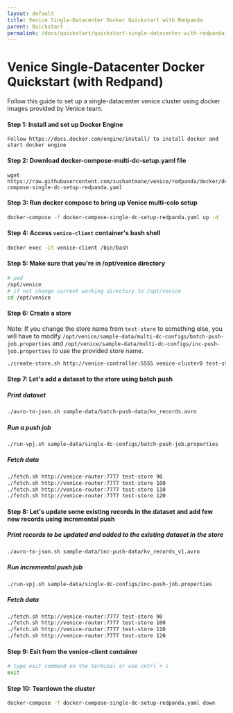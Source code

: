 ```yaml
---
layout: default
title: Venice Single-Datacenter Docker Quickstart with Redpanda
parent: Quickstart
permalink: /docs/quickstart/quickstart-single-datacenter-with-redpanda
---
```



# Venice Single-Datacenter Docker Quickstart (with Redpand)


Follow this guide to set up a single-datacenter venice cluster using docker images
provided by Venice team.


#### Step 1: Install and set up Docker Engine
    Follow https://docs.docker.com/engine/install/ to install docker and start docker engine



#### Step 2: Download docker-compose-multi-dc-setup.yaml file
```
wget https://raw.githubusercontent.com/sushantmane/venice/redpanda/docker/docker-compose-single-dc-setup-redpanda.yaml
```


#### Step 3: Run docker compose to bring up Venice multi-colo setup
```bash
docker-compose -f docker-compose-single-dc-setup-redpanda.yaml up -d
```


#### Step 4: Access `venice-client` container's bash shell
```bash
docker exec -it venice-client /bin/bash
```

#### Step 5: Make sure that you're in /opt/venice directory
```bash
# pwd
/opt/venice
# if not change current working directory to /opt/venice
cd /opt/venice
```

#### Step 6: Create a store 
Note: If you change the store name from `test-store` to something else, you will have to modify `/opt/venice/sample-data/multi-dc-configs/batch-push-job.properties` and `/opt/venice/sample-data/multi-dc-configs/inc-push-job.properties` to use the provided store name. 

```bash
./create-store.sh http://venice-controller:5555 venice-cluster0 test-store sample-data/schema/keySchema.avsc sample-data/schema/valueSchema.avsc 
```

#### Step 7: Let's add a dataset to the store using batch push

##### Print dataset
```bash
./avro-to-json.sh sample-data/batch-push-data/kv_records.avro 
```

##### Run a push job

```bash
./run-vpj.sh sample-data/single-dc-configs/batch-push-job.properties 
```

##### Fetch data
```bash
./fetch.sh http://venice-router:7777 test-store 90
./fetch.sh http://venice-router:7777 test-store 100
./fetch.sh http://venice-router:7777 test-store 110
./fetch.sh http://venice-router:7777 test-store 120
```


#### Step 8: Let's update some existing records in the dataset and add few new records using incremental push

##### Print records to be updated and added to the existing dataset in the store
```bash
./avro-to-json.sh sample-data/inc-push-data/kv_records_v1.avro 
```

##### Run incremental push job
```bash
./run-vpj.sh sample-data/single-dc-configs/inc-push-job.properties 
```


##### Fetch data
```bash
./fetch.sh http://venice-router:7777 test-store 90
./fetch.sh http://venice-router:7777 test-store 100
./fetch.sh http://venice-router:7777 test-store 110
./fetch.sh http://venice-router:7777 test-store 120
```

#### Step 9: Exit from the venice-client container
```bash
# type exit command on the terminal or use cntrl + c
exit
```

#### Step 10: Teardown the cluster
```bash
docker-compose -f docker-compose-single-dc-setup-redpanda.yaml down
```
